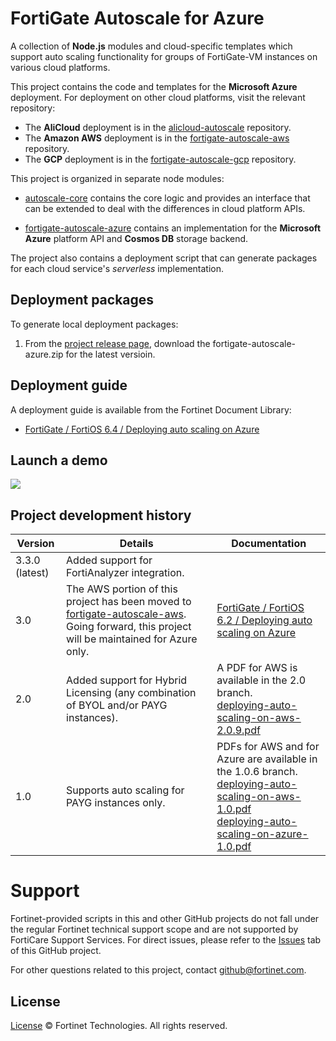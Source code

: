 # FortiGate Autoscale for Azure

A collection of **Node.js** modules and cloud-specific templates which support auto scaling functionality for groups of FortiGate-VM instances on various cloud platforms.

This project contains the code and templates for the **Microsoft Azure** deployment. For deployment on other cloud platforms, visit the relevant repository:
* The **AliCloud** deployment is in the  [alicloud-autoscale](https://github.com/fortinet/alicloud-autoscale/) repository.
* The **Amazon AWS** deployment is in the [fortigate-autoscale-aws](https://github.com/fortinet/fortigate-autoscale-aws) repository.
* The **GCP** deployment is in the [fortigate-autoscale-gcp](https://github.com/fortinet/fortigate-autoscale-gcp) repository.

This project is organized in separate node modules:

 * [autoscale-core](https://github.com/fortinet/autoscale-core) contains the core logic and provides an interface that can be extended to deal with the differences in cloud platform APIs.

 * [fortigate-autoscale-azure](https://github.com/fortinet/fortigate-autoscale-azure) contains an implementation for the **Microsoft Azure** platform API and **Cosmos DB** storage backend.


The project also contains a deployment script that can generate packages for each cloud service's *serverless* implementation.

## Deployment packages
To generate local deployment packages:

  1. From the [project release page](https://github.com/fortinet/fortigate-autoscale-azure/releases), download the fortigate-autoscale-azure.zip for the latest versioin.


## Deployment guide
A deployment guide is available from the Fortinet Document Library:

  + [ FortiGate / FortiOS 6.4 / Deploying auto scaling on Azure](https://docs.fortinet.com/document/fortigate-public-cloud/6.4.0/azure-administration-guide/161167/deploying-auto-scaling-on-azure)

## Launch a demo
<a href="https://portal.azure.com/#create/Microsoft.Template/uri/https%3A%2F%2Fraw.githubusercontent.com%2Ffortinet%2Ffortigate-autoscale-azure%2F3.3.0-rc.1%2Ftemplates%2Fdeploy_fortigate_autoscale.hybrid_licensing.json" target="_blank"><img src="http://azuredeploy.net/deploybutton.png"/></a>



## Project development history
| Version | Details | Documentation |
| ------- | ------- | ------------- |
| 3.3.0 (latest) | Added support for FortiAnalyzer integration.|
| 3.0 | The AWS portion of this project has been moved to [fortigate-autoscale-aws](https://github.com/fortinet/fortigate-autoscale-aws). Going forward, this project will be maintained for Azure only. | [ FortiGate / FortiOS 6.2 / Deploying auto scaling on Azure](https://docs.fortinet.com/document/fortigate-public-cloud/6.2.0/azure-administration-guide/161167/deploying-auto-scaling-on-azure) |
| 2.0 | Added support for Hybrid Licensing (any combination of BYOL and/or PAYG instances). | A PDF for AWS is available in the 2.0 branch.<br/>[deploying-auto-scaling-on-aws-2.0.9.pdf](https://github.com/fortinet/fortigate-autoscale/blob/2.0/docs/deploying-auto-scaling-on-aws-2.0.9.pdf) |
| 1.0 | Supports auto scaling for PAYG instances only.  | PDFs for AWS and for Azure are available in the 1.0.6 branch.<br/>[deploying-auto-scaling-on-aws-1.0.pdf](https://github.com/fortinet/fortigate-autoscale/blob/1.0/docs/deploying-auto-scaling-on-aws-1.0.pdf)<br/>[deploying-auto-scaling-on-azure-1.0.pdf](https://github.com/fortinet/fortigate-autoscale/blob/1.0/docs/deploying-auto-scaling-on-azure-1.0.pdf) |

# Support
Fortinet-provided scripts in this and other GitHub projects do not fall under the regular Fortinet technical support scope and are not supported by FortiCare Support Services.
For direct issues, please refer to the [Issues](https://github.com/fortinet/fortigate-autoscale-azure/issues) tab of this GitHub project.

For other questions related to this project, contact [github@fortinet.com](mailto:github@fortinet.com).

## License
[License](./LICENSE) © Fortinet Technologies. All rights reserved.
